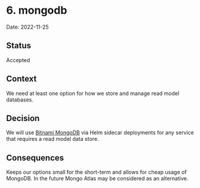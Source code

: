 # 6. mongodb

Date: 2022-11-25

## Status

Accepted

## Context

We need at least one option for how we store and manage read model databases.

## Decision

We will use [Bitnami MongoDB](https://github.com/bitnami/charts/tree/main/bitnami/mongodb) via Helm sidecar 
deployments for any service that requires a read model data store.

## Consequences

Keeps our options small for the short-term and allows for cheap usage of MongoDB. In the future Mongo Atlas may be 
considered as an alternative.
